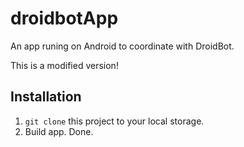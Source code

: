 # droidbotApp
An app runing on Android to coordinate with DroidBot.

This is a modified version!

## Installation

1. `git clone` this project to your local storage.
4. Build app. Done.
